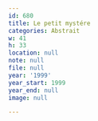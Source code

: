 ```yaml
---
id: 680
title: Le petit mystére
categories: Abstrait
w: 41
h: 33
location: null
note: null
file: null
year: '1999'
year_start: 1999
year_end: null
image: null

---
```

